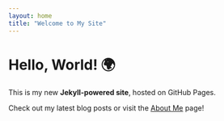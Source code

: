 ```yaml
---
layout: home
title: "Welcome to My Site"
---
```


# Hello, World! 🌍
This is my new **Jekyll-powered site**, hosted on GitHub Pages.  

Check out my latest blog posts or visit the [About Me](/about/) page!
